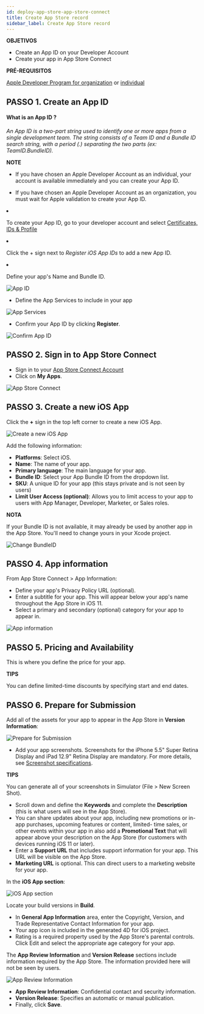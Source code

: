 ```yaml
---
id: deploy-app-store-app-store-connect
title: Create App Store record
sidebar_label: Create App Store record
---
```

<div class = "objectives"> 

**OBJETIVOS**

* Create an App ID on your Developer Account
* Create your app in App Store Connect</div> <div class = "prerequisites"> 

**PRÉ-REQUISITOS**

[Apple Developer Program for organization](register-apple-developer-program-organization.html) or [individual](register-apple-developer-program-individual.html)</div> 

## PASSO 1. Create an App ID

#### What is an App ID ?

*An App ID is a two-part string used to identify one or more apps from a single development team. The string consists of a Team ID and a Bundle ID search string, with a period (.) separating the two parts (ex: TeamID.BundleID).*<div class = "tips"> 

**NOTE**

* If you have chosen an Apple Developer Account as an individual, your account is available immediately and you can create your App ID.

* If you have chosen an Apple Developer Account as an organization, you must wait for Apple validation to create your App ID.</div> 

* To create your App ID, go to your developer account and select [Certificates, IDs & Profile](https://developer.apple.com/account/ios/identifier/bundle)
* Click the + sign next to *Register iOS App IDs* to add a new App ID. 
* Define your app's Name and Bundle ID. 

![App ID](assets/deploy-app-store/Developer-account-App-ID.png)

* Define the App Services to include in your app

![App Services](assets/deploy-app-store/App-Services-to-include.png)

* Confirm your App ID by clicking **Register**.

![Confirm App ID](assets/deploy-app-store/Confirm-App-ID.png)

## PASSO 2. Sign in to App Store Connect

* Sign in to your [App Store Connect Account](https://appstoreconnect.apple.com)
* Click on **My Apps**.

![App Store Connect](assets/deploy-app-store/App-Store-Connect-home-page.png)

## PASSO 3. Create a new iOS App

Click the **+** sign in the top left corner to create a new iOS App.

![Create a new iOS App](assets/deploy-app-store/Create-new-iOS-App.png)

Add the following information:

* **Platforms**: Select iOS.
* **Name**: The name of your app.
* **Primary language**: The main language for your app.
* **Bundle ID**: Select your App Bundle ID from the dropdown list.
* **SKU**: A unique ID for your app (this stays private and is not seen by users)
* **Limit User Access (optional)**: Allows you to limit access to your app to users with App Manager, Developer, Marketer, or Sales roles.<div class = "tips"> 

**NOTA**

If your Bundle ID is not available, it may already be used by another app in the App Store. You'll need to change yours in your Xcode project.</div> 

![Change BundleID](assets/deploy-app-store/Change-BundleID-Xcode-Project.png)

## PASSO 4. App information

From App Store Connect > App Information:

* Define your app's Privacy Policy URL (optional).
* Enter a subtitle for your app. This will appear below your app's name throughout the App Store in iOS 11.
* Select a primary and secondary (optional) category for your app to appear in.

![App information](assets/deploy-app-store/App-Store-Connect-app-information.png)

## PASSO 5. Pricing and Availability

This is where you define the price for your app.<div class = "tips"> 

**TIPS**

You can define limited-time discounts by specifying start and end dates.</div> 

## PASSO 6. Prepare for Submission

Add all of the assets for your app to appear in the App Store in **Version Information**:

![Prepare for Submission](assets/deploy-app-store/Prepare-for-submission-screenshot-description.png)

* Add your app screenshots. Screenshots for the iPhone 5.5" Super Retina Display and iPad 12.9" Retina Display are mandatory. For more details, see [Screenshot specifications](https://help.apple.com/app-store-connect/#/devd274dd925).<div class = "tips"> 

**TIPS**

You can generate all of your screenshots in Simulator (File > New Screen Shot).</div> 

* Scroll down and define the **Keywords** and complete the **Description** (this is what users will see in the App Store).
* You can share updates about your app, including new promotions or in-app purchases, upcoming features or content, limited- time sales, or other events within your app in also add a **Promotional Text** that will appear above your description on the App Store (for customers with devices running iOS 11 or later).
* Enter a **Support URL** that includes support information for your app. This URL will be visible on the App Store.
* **Marketing URL** is optional. This can direct users to a marketing website for your app. 

In the **iOS App section**:

![iOS App section](assets/deploy-app-store/Prepare-for-submission-build-icon.png)

Locate your build versions in **Build**.

* In **General App Information** area, enter the Copyright, Version, and Trade Representative Contact Information for your app.
* Your app icon is included in the generated 4D for iOS project.
* Rating is a required property used by the App Store's parental controls. Click Edit and select the appropriate age category for your app.

The **App Review Information** and **Version Release** sections include information required by the App Store. The information provided here will not be seen by users.

![App Review Information](assets/deploy-app-store/Prepare-for-submission-review-information.png)

* **App Review Information**: Confidential contact and security information. 
* **Version Release**: Specifies an automatic or manual publication.
* Finally, click **Save**.